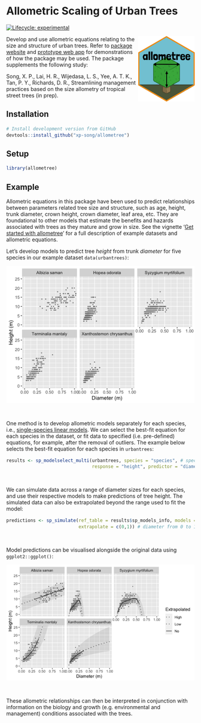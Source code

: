 
<!-- README.md is generated from README.Rmd. Please edit that file -->

# Allometric Scaling of Urban Trees

<!-- badges: start -->

[![Lifecycle:
experimental](https://img.shields.io/badge/lifecycle-experimental-orange.svg)](https://www.tidyverse.org/lifecycle/#experimental)
<!-- badges: end -->

<a href='https://xp-song.github.io/allometree/'><img src='man/figures/logo.png' align="right" height="175" /></a>

Develop and use allometric equations relating to the size and structure
of urban trees. Refer to [package
website](https://xp-song.github.io/allometree/) and [prototype web
app](https://xpsong.shinyapps.io/allometree-sg/) for demonstrations of
how the package may be used. The package supplements the following
study:

Song, X. P., Lai, H. R., Wijedasa, L. S., Yee, A. T. K., Tan, P. Y.,
Richards, D. R., Streamlining management practices based on the size
allometry of tropical street trees (in prep).

## Installation

``` r
# Install development version from GitHub
devtools::install_github("xp-song/allometree")
```

## Setup

``` r
library(allometree)
```

## Example

Allometric equations in this package have been used to predict
relationships between parameters related tree size and structure, such
as age, height, trunk diameter, crown height, crown diameter, leaf area,
etc. They are foundational to other models that estimate the benefits
and hazards associated with trees as they mature and grow in size. See
the vignette ‘[Get started with allometree](allometree.html)’ for a full
description of example datasets and allometric equations.

Let’s develop models to predict tree *height* from trunk *diameter* for
five species in our example dataset
`data(urbantrees)`:

<img src="man/figures/urbantrees-1.png" style="display: block; margin: auto;" />

 

One method is to develop allometric models separately for each species,
i.e., [single-species linear models](single-species_models.html). We can
select the best-fit equation for each species in the dataset, or fit
data to specified (i.e. pre-defined) equations, for example, after the
removal of outliers. The example below selects the best-fit equation for
each species in
`urbantrees`:

``` r
results <- sp_modelselect_multi(urbantrees, species = "species", # specify colname of species
                                response = "height", predictor = "diameter") # specify colnames of variables
```

 

We can simulate data across a range of diameter sizes for each species,
and use their respective models to make predictions of tree height. The
simulated data can also be extrapolated beyond the range used to fit the
model:

``` r
predictions <- sp_simulate(ref_table = results$sp_models_info, models = results$sp_models, 
                           extrapolate = c(0,1)) # diameter from 0 to 1 m
```

 

Model predictions can be visualised alongside the original data using
`ggplot2::ggplot()`:

<img src="man/figures/single-species_model_curves-1.png" style="display: block; margin: auto;" />

 

These allometric relationships can then be interpreted in conjunction
with information on the biology and growth (e.g. environmental and
management) conditions associated with the trees.

